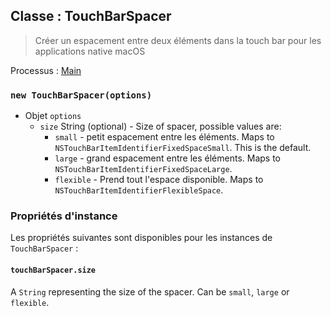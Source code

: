 ## Classe : TouchBarSpacer

> Créer un espacement entre deux éléments dans la touch bar pour les applications native macOS

Processus : [Main](../glossary.md#main-process)

### `new TouchBarSpacer(options)`

* Objet `options`
  * `size` String (optional) - Size of spacer, possible values are:
    * `small` - petit espacement entre les éléments. Maps to `NSTouchBarItemIdentifierFixedSpaceSmall`. This is the default.
    * `large` - grand espacement entre les éléments. Maps to `NSTouchBarItemIdentifierFixedSpaceLarge`.
    * `flexible` - Prend tout l'espace disponible. Maps to `NSTouchBarItemIdentifierFlexibleSpace`.

### Propriétés d'instance

Les propriétés suivantes sont disponibles pour les instances de `TouchBarSpacer` :

#### `touchBarSpacer.size`

A `String` representing the size of the spacer.  Can be `small`, `large` or `flexible`.
